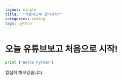 ```yaml
---
layout: single
title:  "개발자공부 정리시작!"
categories: coding
tags: python
---
```


# 오늘 유튜브보고 처음으로 시작!

```python
print ('Hello Python')  

```


열심히 해보겠습니다.

